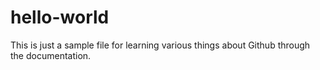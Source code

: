 # hello-world
This is just a sample file for learning various things about Github through the documentation.
